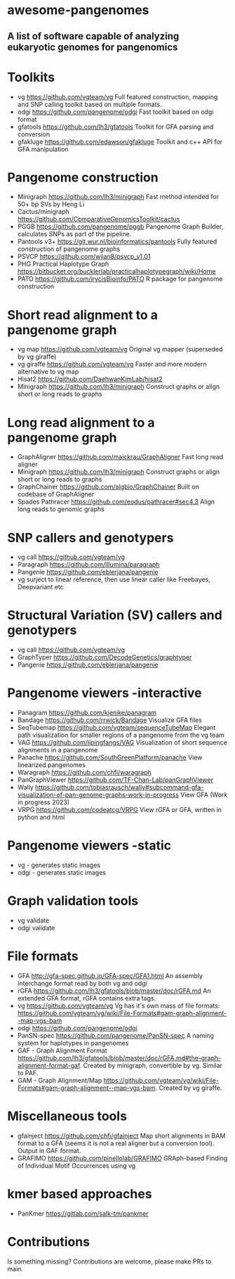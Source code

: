 # awesome-pangenomes
## A list of software capable of analyzing eukaryotic genomes for pangenomics 


# Toolkits

* vg https://github.com/vgteam/vg Full featured construction, mapping and SNP calling toolkit based on multiple formats.
* odgi https://github.com/pangenome/odgi Fast toolkit based on odgi format
* gfatools https://github.com/lh3/gfatools Toolkit for GFA parsing and conversion
* gfakluge https://github.com/edawson/gfakluge Toolkit and c++ API for GFA manipulation



# Pangenome construction

* Minigraph https://github.com/lh3/minigraph Fast method intended for 50+ bp SVs by Heng Li
* Cactus/minigraph https://github.com/ComparativeGenomicsToolkit/cactus 
* PGGB https://github.com/pangenome/pggb Pangenome Graph Builder, calculates SNPs as part of the pipeline.
* Pantools v3+ https://git.wur.nl/bioinformatics/pantools Fully featured construction of pangenome graphs
* PSVCP https://github.com/wjian8/psvcp_v1.01
* PHG Practical Haplotype Graph https://bitbucket.org/bucklerlab/practicalhaplotypegraph/wiki/Home
* PATO https://github.com/irycisBioinfo/PATO R package for pangenome construction


# Short read alignment to a pangenome graph

* vg map https://github.com/vgteam/vg Original vg mapper (superseded by vg giraffe)
* vg giraffe https://github.com/vgteam/vg Faster and more modern alternative to vg map
* Hisat2 https://github.com/DaehwanKimLab/hisat2
* Minigraph https://github.com/lh3/minigraph Construct graphs or align short or long reads to graphs



# Long read alignment to a pangenome graph

* GraphAligner https://github.com/maickrau/GraphAligner Fast long read aligner
* Minigraph https://github.com/lh3/minigraph Construct graphs or align short or long reads to graphs
* GraphChainer https://github.com/algbio/GraphChainer Built on codebase of GraphAligner
* Spades Pathracer https://github.com/eodus/pathracer#sec4.3 Align long reads to genomic graphs



# SNP callers and genotypers

* vg call https://github.com/vgteam/vg
* Paragraph https://github.com/Illumina/paragraph
* Pangenie https://github.com/eblerjana/pangenie
* vg surject to linear reference, then use linear caller like Freebayes, Deepvariant etc



# Structural Variation (SV) callers and genotypers

* vg call https://github.com/vgteam/vg
* GraphTyper https://github.com/DecodeGenetics/graphtyper 
* Pangenie https://github.com/eblerjana/pangenie



# Pangenome viewers -interactive

* Panagram https://github.com/kjenike/panagram 
* Bandage https://github.com/rrwick/Bandage Visualize GFA files
* SeqTubemap https://github.com/vgteam/sequenceTubeMap Elegant path visualization for smaller regions of a pangenome from the vg team
* VAG https://github.com/lipingfangs/VAG Visualization of short sequence alignments in a pangenome
* Panache https://github.com/SouthGreenPlatform/panache View linearized pangenomes
* Waragraph https://github.com/chfi/waragraph
* PanGraphViewer https://github.com/TF-Chan-Lab/panGraphViewer
* Wally https://github.com/tobiasrausch/wally#subcommand-gfa-visualization-of-pan-genome-graphs-work-in-progress View GFA (Work in progress 2023)
* VRPG https://github.com/codeatcg/VRPG View rGFA or GFA, written in python and html

# Pangenome viewers -static

* vg - generates static images
* odgi - generates static images


# Graph validation tools

* vg validate
* odgi validate



# File formats

* GFA http://gfa-spec.github.io/GFA-spec/GFA1.html An assembly interchange format read by both vg and odgi
* rGFA https://github.com/lh3/gfatools/blob/master/doc/rGFA.md An extended GFA format, rGFA contains extra tags.
* vg https://github.com/vgteam/vg Vg has it's own mass of file formats: https://github.com/vgteam/vg/wiki/File-Formats#gam-graph-alignment--map-vgs-bam
* odgi https://github.com/pangenome/odgi
* PanSN-spec https://github.com/pangenome/PanSN-spec A naming system for haplotypes in pangenomes
* GAF - Graph Alignment Format https://github.com/lh3/gfatools/blob/master/doc/rGFA.md#the-graph-alignment-format-gaf. Created by minigraph, convertible by vg. Similar to PAF.
* GAM - Graph Alignment/Map https://github.com/vgteam/vg/wiki/File-Formats#gam-graph-alignment--map-vgs-bam. Created by vg giraffe. 


# Miscellaneous tools

* gfainject https://github.com/chfi/gfainject Map short alignments in BAM format to a GFA (seems it is not a real aligner but a conversion tool). Output in GAF format.
* GRAFIMO https://github.com/pinellolab/GRAFIMO GRAph-based Finding of Individual Motif Occurrences using vg


# kmer based approaches

* PanKmer https://gitlab.com/salk-tm/pankmer


# Contributions

Is something missing? Contributions are welcome, please make PRs to main.
